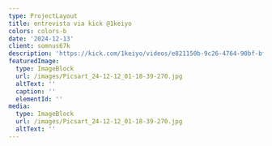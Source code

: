 ```yaml
---
type: ProjectLayout
title: entrevista via kick @1keiyo
colors: colors-b
date: '2024-12-13'
client: somnus67k
description: 'https://kick.com/1keiyo/videos/e821150b-9c26-4764-90bf-bf70871a8749'
featuredImage:
  type: ImageBlock
  url: /images/Picsart_24-12-12_01-18-39-270.jpg
  altText: ''
  caption: ''
  elementId: ''
media:
  type: ImageBlock
  url: /images/Picsart_24-12-12_01-18-39-270.jpg
  altText: ''
---
```

